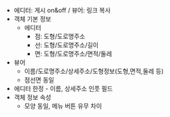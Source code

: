- 에디터: 게시 on&off / 뷰어: 링크 복사
- 객체 기본 정보
  - 에디터
    - 점: 도형/도로명주소
    - 선: 도형/도로명주소/길이
    - 면: 도형/도로명주소/면적/둘레
- 뷰어
  - 이름/도로명주소/상세주소/도형정보(도형,면적,둘레 등)
  - 점선면 동일
- 에디터 한정 - 이름, 상세주소 인풋 필드
- 객체 정보 속성
  - 모양 동일, 메뉴 버튼 유무 차이
